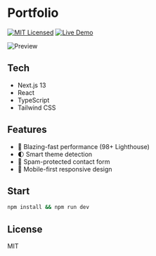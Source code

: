# Portfolio

[![MIT Licensed](https://img.shields.io/badge/license-MIT-blue.svg)](LICENSE)
[![Live Demo](https://img.shields.io/badge/demo-live-success.svg)](https://your-site-link.com)

![Preview](https://via.placeholder.com/800x400?text=Portfolio+Preview)

## Tech

- Next.js 13
- React
- TypeScript
- Tailwind CSS

## Features

- 🚀 Blazing-fast performance (98+ Lighthouse)
- 🌓 Smart theme detection
- 📧 Spam-protected contact form
- 📱 Mobile-first responsive design

## Start

```bash
npm install && npm run dev
```

## License

MIT

